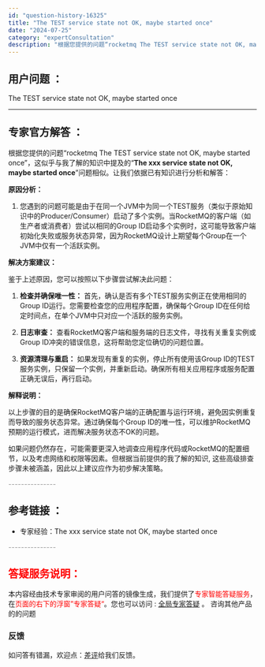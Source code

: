 ```yaml
---
id: "question-history-16325"
title: "The TEST service state not OK, maybe started once"
date: "2024-07-25"
category: "expertConsultation"
description: "根据您提供的问题“rocketmq The TEST service state not OK, maybe started once”，这似乎与我了解的知识中提及的“**The xxx service state not OK, maybe started once**”问题相似。让我们依据已有知"
---
```


## 用户问题 ： 
 The TEST service state not OK, maybe started once  

---------------
## 专家官方解答 ：

根据您提供的问题“rocketmq The TEST service state not OK, maybe started once”，这似乎与我了解的知识中提及的“**The xxx service state not OK, maybe started once**”问题相似。让我们依据已有知识进行分析和解答：

**原因分析：**

1. 您遇到的问题可能是由于在同一个JVM中为同一个TEST服务（类似于原始知识中的Producer/Consumer）启动了多个实例。当RocketMQ的客户端（如生产者或消费者）尝试以相同的Group ID启动多个实例时，这可能导致客户端初始化失败或服务状态异常，因为RocketMQ设计上期望每个Group在一个JVM中仅有一个活跃实例。

**解决方案建议：**

鉴于上述原因，您可以按照以下步骤尝试解决此问题：

1. **检查并确保唯一性：** 首先，确认是否有多个TEST服务实例正在使用相同的Group ID运行。您需要检查您的应用程序配置，确保每个Group ID在任何给定时间点，在单个JVM中只对应一个活跃的服务实例。

2. **日志审查：** 查看RocketMQ客户端和服务端的日志文件，寻找有关重复实例或Group ID冲突的错误信息，这将帮助您定位确切的问题位置。

3. **资源清理与重启：** 如果发现有重复的实例，停止所有使用该Group ID的TEST服务实例，只保留一个实例，并重新启动。确保所有相关应用程序或服务配置正确无误后，再行启动。

**解释说明：**

以上步骤的目的是确保RocketMQ客户端的正确配置与运行环境，避免因实例重复而导致的服务状态异常。通过确保每个Group ID的唯一性，可以维护RocketMQ预期的运行模式，进而解决服务状态不OK的问题。

如果问题仍然存在，可能需要更深入地调查应用程序代码或RocketMQ的配置细节，以及考虑网络和权限等因素。但根据当前提供的我了解的知识, 这些高级排查步骤未被涵盖，因此以上建议应作为初步解决策略。


<font color="#949494">---------------</font> 


## 参考链接 ：

* 专家经验：The xxx service state not OK, maybe started once 


 <font color="#949494">---------------</font> 
 


## <font color="#FF0000">答疑服务说明：</font> 

本内容经由技术专家审阅的用户问答的镜像生成，我们提供了<font color="#FF0000">专家智能答疑服务</font>，在<font color="#FF0000">页面的右下的浮窗”专家答疑“</font>。您也可以访问 : [全局专家答疑](https://answer.opensource.alibaba.com/docs/intro) 。 咨询其他产品的的问题

### 反馈
如问答有错漏，欢迎点：[差评](https://ai.nacos.io/user/feedbackByEnhancerGradePOJOID?enhancerGradePOJOId=16351)给我们反馈。
